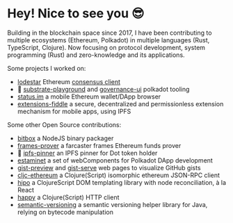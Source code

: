 # Hey! Nice to see you 😎  


Building in the blockchain space since 2017, I have been contributing to multiple ecosystems (Ethereum, Polkadot) in multiple languages (Rust, TypeScript, Clojure).
Now focusing on protocol development, system programming (Rust) and zero-knowledge and its applications.

Some projects I worked on:

* [lodestar](https://github.com/ChainSafe/lodestar) Ethereum [consensus client](https://ethereum.org/en/developers/docs/nodes-and-clients/#lodestar)
* 🦀 [substrate-playground](https://github.com/paritytech/substrate-playground) and [governance-ui](https://github.com/paritytech/governance-ui) polkadot tooling
* [status.im](https://github.com/status-im/status-mobile) a mobile Ethereum wallet/DApp browser
* [extensions-fiddle](https://github.com/jeluard/extensions-fiddle) a secure, decentralized and permissionless extension mechanism for mobile apps, using IPFS

Some other Open Source contributions:

* [bitbox](https://github.com/jeluard/bitbox) a NodeJS binary packager
* [frames-prover](https://github.com/jeluard/frames-prover) a farcaster frames Ethereum funds prover
* 🦀 [ipfs-pinner](https://github.com/jeluard/ipfs-pinner) an IPFS pinner for Dot token holder
* [estaminet](https://github.com/jeluard/estaminet) a set of webComponents for Polkadot DApp development
* [gist-preview](https://github.com/jeluard/gist-preview) and [gist-serve](https://github.com/jeluard/gist-serve) web pages to visualize GitHub gists
* [cljc-ethereum](https://github.com/jeluard/cljc-ethereum) a Clojure(Script) isomorphic ethereum JSON-RPC client
* [hipo](https://github.com/jeluard/hipo) a ClojureScript DOM templating library with node reconciliation, à la React
* [happy](https://github.com/jeluard/happy) a Clojure(Script) HTTP client
* [semantic-versioning](https://github.com/jeluard/semantic-versioning) a semantic versioning helper library for Java, relying on bytecode manipulation

